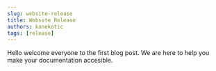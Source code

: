 ```yaml
---
slug: website-release
title: Website Release
authors: kanekotic
tags: [release]
---
```


Hello welcome everyone to the first blog post. We are here to help you make your documentation accesible.